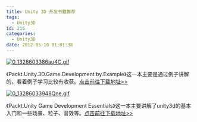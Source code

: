 ```yaml
---
title: Unity 3D 开发书籍推荐
tags:
  - Unity3D
id: 215
categories:
  - Unity3D
date: 2012-05-10 01:01:38
---
```


[![](http://www.cocos2dev.com/wp-content/uploads/2012/05/0_1328603386au4C.gif.png "0_1328603386au4C.gif")](http://www.cocos2dev.com/wp-content/uploads/2012/05/0_1328603386au4C.gif.png)

《Packt.Unity.3D.Game.Development.by.Example》这一本主要是通过例子讲解的，看着例子学习比较有收获。[点击前往下载地址&gt;&gt;](http://download.csdn.net/detail/yanghuiliu/4049554)

[![](http://www.cocos2dev.com/wp-content/uploads/2012/05/0_13286033948Qne.gif.png "0_13286033948Qne.gif")](http://www.cocos2dev.com/wp-content/uploads/2012/05/0_13286033948Qne.gif.png)

《Packt.Unity Game Development Essentials》这一本主要讲解了unity3d的基本入门和一些场景、粒子、音效等。[点击前往下载地址&gt;&gt;](http://download.csdn.net/detail/yanghuiliu/4049549)
